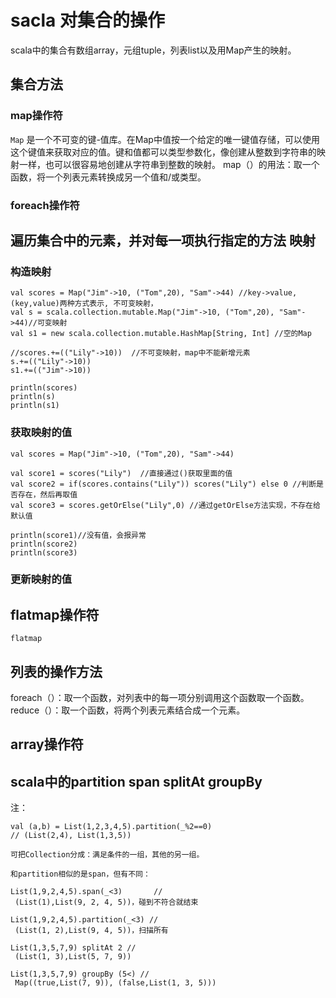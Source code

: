 sacla 对集合的操作
===
scala中的集合有数组array，元组tuple，列表list以及用Map产生的映射。

集合方法
--
### map操作符
`Map` 是一个不可变的键-值库。在Map中值按一个给定的唯一键值存储，可以使用这个键值来获取对应的值。键和值都可以类型参数化，像创建从整数到字符串的映射一样，也可以很容易地创建从字符串到整数的映射。
map（）的用法：取一个函数，将一个列表元素转换成另一个值和/或类型。
### foreach操作符
遍历集合中的元素，并对每一项执行指定的方法
映射
--
### 构造映射 
    val scores = Map("Jim"->10, ("Tom",20), "Sam"->44) //key->value, (key,value)两种方式表示, 不可变映射，
    val s = scala.collection.mutable.Map("Jim"->10, ("Tom",20), "Sam"->44)//可变映射
    val s1 = new scala.collection.mutable.HashMap[String, Int] //空的Map

    //scores.+=(("Lily"->10))  //不可变映射，map中不能新增元素 
    s.+=(("Lily"->10))
    s1.+=(("Jim"->10))

    println(scores)
    println(s)
    println(s1)
### 获取映射的值
    val scores = Map("Jim"->10, ("Tom",20), "Sam"->44)
 
    val score1 = scores("Lily")  //直接通过()获取里面的值
    val score2 = if(scores.contains("Lily")) scores("Lily") else 0 //判断是否存在，然后再取值
    val score3 = scores.getOrElse("Lily",0) //通过getOrElse方法实现，不存在给默认值

    println(score1)//没有值，会报异常
    println(score2)
    println(score3)
### 更新映射的值


flatmap操作符
--
`flatmap`



列表的操作方法
--
foreach（）：取一个函数，对列表中的每一项分别调用这个函数取一个函数。
reduce（）：取一个函数，将两个列表元素结合成一个元素。

array操作符
--

scala中的partition span splitAt groupBy
---

注：

    val (a,b) = List(1,2,3,4,5).partition(_%2==0)
    // (List(2,4), List(1,3,5))

    可把Collection分成：满足条件的一组，其他的另一组。

    和partition相似的是span，但有不同：

    List(1,9,2,4,5).span(_<3)       //
     (List(1),List(9, 2, 4, 5))，碰到不符合就结束

    List(1,9,2,4,5).partition(_<3) //
     (List(1, 2),List(9, 4, 5))，扫描所有

    List(1,3,5,7,9) splitAt 2 //
     (List(1, 3),List(5, 7, 9))

    List(1,3,5,7,9) groupBy (5<) //
     Map((true,List(7, 9)), (false,List(1, 3, 5)))
